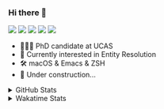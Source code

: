 ### Hi there 👋

[![](https://img.shields.io/badge/-Email-325180?logo=maildotru&logoColor=white&style=flat-square)](mailto:hi@wang.tianshu.me)
[![](https://img.shields.io/badge/-GitHub-black?logo=GitHub&style=flat-square)](https://github.com/tshu-w)
[![](https://img.shields.io/badge/-Telegram-26a5e4?labelColor=fafafa&logo=telegram&style=flat-square)](https://t.me/tshu_w) 
[![](https://img.shields.io/badge/-Twitter-1da1f2?logo=Twitter&logoColor=white&style=flat-square)](https://twitter.com/tshu_w)
[![](https://komarev.com/ghpvc/?username=tshu-w&color=blueviolet&style=flat-square)]()



- 🧑🏻‍🎓 PhD candidate at UCAS
- 🔭 Currently interested in Entity Resolution
- 🛠 macOS & Emacs & ZSH
- 🚧 Under construction...

<details>

<summary>GitHub Stats</summary>

![Tianshu's GitHub stats](https://github-readme-stats.vercel.app/api?username=tshu-w&show_icons=true&theme=buefy&count_private=true)
  
</details>


<details>
  <summary>Wakatime Stats</summary>

  Currently, files accessed by tramp cannot be tracked by wakatime, see https://github.com/wakatime/wakatime-mode/issues/27
  <br>
  
<!--START_SECTION:waka-->
![Code Time](http://img.shields.io/badge/Code%20Time-5%2C932%20hrs%2047%20mins-blue)

**I'm an Early 🐤** 

```text
🌞 Morning    78 commits     ████░░░░░░░░░░░░░░░░░░░░░   18.27% 
🌆 Daytime    224 commits    █████████████░░░░░░░░░░░░   52.46% 
🌃 Evening    117 commits    ██████░░░░░░░░░░░░░░░░░░░   27.4% 
🌙 Night      8 commits      ░░░░░░░░░░░░░░░░░░░░░░░░░   1.87%

```
📅 **I'm Most Productive on Tuesday** 

```text
Monday       69 commits     ████░░░░░░░░░░░░░░░░░░░░░   16.16% 
Tuesday      104 commits    ██████░░░░░░░░░░░░░░░░░░░   24.36% 
Wednesday    71 commits     ████░░░░░░░░░░░░░░░░░░░░░   16.63% 
Thursday     42 commits     ██░░░░░░░░░░░░░░░░░░░░░░░   9.84% 
Friday       54 commits     ███░░░░░░░░░░░░░░░░░░░░░░   12.65% 
Saturday     56 commits     ███░░░░░░░░░░░░░░░░░░░░░░   13.11% 
Sunday       31 commits     █░░░░░░░░░░░░░░░░░░░░░░░░   7.26%

```


📊 **This Week I Spent My Time On** 

```text
💬 Programming Languages: 
sh                       32 hrs 52 mins      █████████████████████████   100.0%

🔥 Editors: 
Zsh                      32 hrs 52 mins      █████████████████████████   100.0%

🐱‍💻 Projects: 
universal-blocker        24 hrs 19 mins      ██████████████████░░░░░░░   74.03% 
Terminal                 6 hrs 53 mins       █████░░░░░░░░░░░░░░░░░░░░   20.95% 
lightning                55 mins             ░░░░░░░░░░░░░░░░░░░░░░░░░   2.81% 
dotfiles                 25 mins             ░░░░░░░░░░░░░░░░░░░░░░░░░   1.3% 
lightning-template       17 mins             ░░░░░░░░░░░░░░░░░░░░░░░░░   0.91%

💻 Operating System: 
Linux                    27 hrs 35 mins      █████████████████████░░░░   83.93% 
Mac                      5 hrs 16 mins       ████░░░░░░░░░░░░░░░░░░░░░   16.07%

```

**I Mostly Code in Python** 

```text
Python                   11 repos            ████████████░░░░░░░░░░░░░   50.0% 
HTML                     2 repos             ██░░░░░░░░░░░░░░░░░░░░░░░   9.09% 
Emacs Lisp               2 repos             ██░░░░░░░░░░░░░░░░░░░░░░░   9.09% 
JavaScript               2 repos             ██░░░░░░░░░░░░░░░░░░░░░░░   9.09% 
TeX                      2 repos             ██░░░░░░░░░░░░░░░░░░░░░░░   9.09%

```



 Last Updated on 02/09/2022 08:06:50 UTC
<!--END_SECTION:waka-->
</details>
